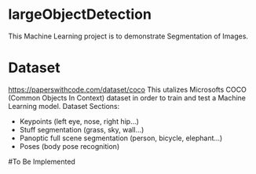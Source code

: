 # largeObjectDetection
This Machine Learning project is to demonstrate Segmentation of Images. 

# Dataset
https://paperswithcode.com/dataset/coco
This utalizes Microsofts COCO (Common Objects In Context) dataset in order to train and test a Machine Learning model.
Dataset Sections:
- Keypoints (left eye, nose, right hip...)
- Stuff segmentation (grass, sky, wall...)
- Panoptic full scene segmentation (person, bicycle, elephant...)
- Poses (body pose recognition)


#To Be Implemented

